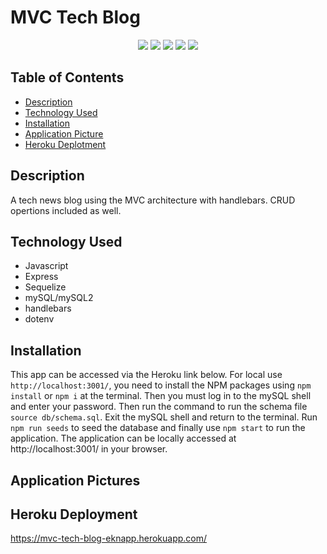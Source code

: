 # MVC Tech Blog

<p align="center">
    <img src="https://img.shields.io/badge/Javascript-blueviolet" />
    <img src="https://img.shields.io/badge/express-success" />
    <img src="https://img.shields.io/badge/Sequelize-blue"  />
    <img src="https://img.shields.io/badge/mySQL-important"  />
    <img src="https://img.shields.io/badge/dotenv-yellowgreen" />
</p>

## Table of Contents
- [Description](#description)
- [Technology Used](#technology-used)
- [Installation](#installation)
- [Application Picture](#application-pictures)
- [Heroku Deplotment](#heroku-deployment)

## Description
A tech news blog using the MVC architecture with handlebars. CRUD opertions included as well.

## Technology Used

- Javascript
- Express
- Sequelize
- mySQL/mySQL2
- handlebars
- dotenv

## Installation
This app can be accessed via the Heroku link below. For local use ```http://localhost:3001/```, you need to install the NPM packages using ```npm install``` or ```npm i``` at the terminal. Then you must log in to the mySQL shell and enter your password. Then run the command to run the schema file ```source db/schema.sql```. Exit the mySQL shell and return to the terminal. Run ```npm run seeds``` to seed the database and finally use ```npm start``` to run the application. The application can be locally accessed at http://localhost:3001/ in your browser.

## Application Pictures

## Heroku Deployment
https://mvc-tech-blog-eknapp.herokuapp.com/
